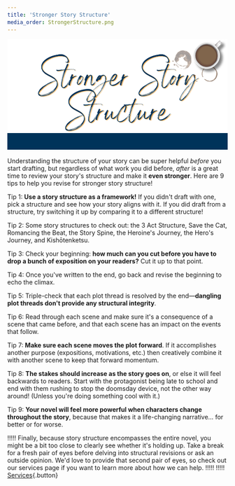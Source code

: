 ```yaml
---
title: 'Stronger Story Structure'
media_order: StrongerStructure.png
---
```


![Stronger Story Structure](StrongerStructure.png "Stronger Story Structure")

Understanding the structure of your story can be super helpful *before* you start drafting, but regardless of what work you did before, *after* is a great time to review your story's structure and make it **even stronger**. Here are 9 tips to help you revise for stronger story structure! 

Tip 1: **Use a story structure as a framework!** If you didn't draft with one, pick a structure and see how your story aligns with it. If you did draft from a structure, try switching it up by comparing it to a different structure! 

Tip 2: Some story structures to check out: the 3 Act Structure, Save the Cat, Romancing the Beat, the Story Spine, the Heroine's Journey, the Hero's Journey, and Kishōtenketsu.

Tip 3: Check your beginning: **how much can you cut before you have to drop a bunch of exposition on your readers?** Cut it up to that point. 

Tip 4: Once you've written to the end, go back and revise the beginning to echo the climax. 

Tip 5: Triple-check that each plot thread is resolved by the end&mdash;**dangling plot threads don't provide any structural integrity**. 

Tip 6: Read through each scene and make sure it's a consequence of a scene that came before, and that each scene has an impact on the events that follow.

Tip 7: **Make sure each scene moves the plot forward**. If it accomplishes another purpose (expositions, motivations, etc.) then creatively combine it with another scene to keep that forward momentum.

Tip 8: **The stakes should increase as the story goes on**, or else it will feel backwards to readers. Start with the protagonist being late to school and end with them rushing to stop the doomsday device, not the other way around! (Unless you're doing something cool with it.)

Tip 9: **Your novel will feel more powerful when characters change throughout the story**, because that makes it a life-changing narrative… for better or for worse.

 
!!!!! Finally, because story structure encompasses the entire novel, you might be a bit too close to clearly see whether it's holding up. Take a break for a fresh pair of eyes before delving into structural revisions or ask an outside opinion. We'd love to provide that second pair of eyes, so check out our services page if you want to learn more about how we can help.
!!!!! 
!!!!! [Services](/services){.button}